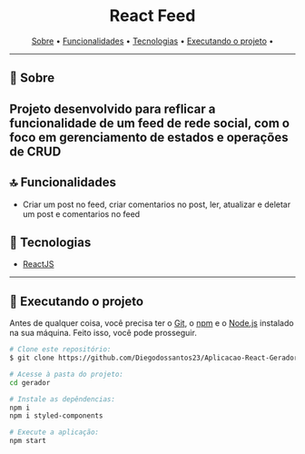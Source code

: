 
<!-- banner -->
<h1 align="center">
  React Feed
</h1
---



<!-- index -->
<div align="center">
  <a href="#-sobre">Sobre</a> •
  <a href="#-funcionalidades">Funcionalidades</a> •
  <a href="#-tecnologias">Tecnologias</a> •
  <a href="#-executando-o-projeto">Executando o projeto</a> •
</div>

---

## 📄 Sobre
Projeto desenvolvido para reflicar a funcionalidade de um feed de rede social, com o foco em gerenciamento de estados e operações de CRUD
---

## 🔝 Funcionalidades

- Criar um post no feed, criar comentarios no post, ler, atualizar e deletar um post e comentarios no feed

## 🔨 Tecnologias

- [ReactJS](https://reactjs.org/)

---

## 🚀 Executando o projeto

Antes de qualquer coisa, você precisa ter  o [Git](https://git-scm.com), o [npm](https://www.npmjs.com/) e o [Node.js](https://nodejs.org/en/) instalado na sua máquina. Feito isso, você pode prosseguir.

```bash
# Clone este repositório:
$ git clone https://github.com/Diegodossantos23/Aplicacao-React-Gerador-de-numero-aleatorio.git

# Acesse à pasta do projeto:
cd gerador

# Instale as depêndencias:
npm i
npm i styled-components

# Execute a aplicação:
npm start
```

